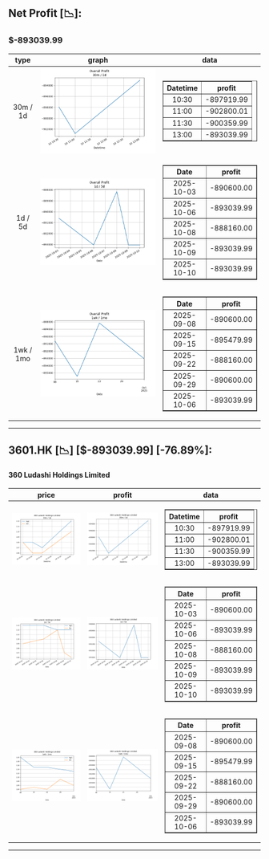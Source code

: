 ## Net Profit [📉]:
### $-893039.99
|type|graph|data|
|:---:|:---:|:---:|
|30m / 1d|![net_profit](image/overall_30m-1d.png)|<table border="1" class="dataframe"> <thead> <tr style="text-align: center;"> <th>Datetime</th> <th>profit</th> </tr> </thead> <tbody> <tr> <td>10:30</td> <td>-897919.99</td> </tr> <tr> <td>11:00</td> <td>-902800.01</td> </tr> <tr> <td>11:30</td> <td>-900359.99</td> </tr> <tr> <td>13:00</td> <td>-893039.99</td> </tr> </tbody></table>|
|1d / 5d|![net_profit](image/overall_1d-5d.png)|<table border="1" class="dataframe"> <thead> <tr style="text-align: center;"> <th>Date</th> <th>profit</th> </tr> </thead> <tbody> <tr> <td>2025-10-03</td> <td>-890600.00</td> </tr> <tr> <td>2025-10-06</td> <td>-893039.99</td> </tr> <tr> <td>2025-10-08</td> <td>-888160.00</td> </tr> <tr> <td>2025-10-09</td> <td>-893039.99</td> </tr> <tr> <td>2025-10-10</td> <td>-893039.99</td> </tr> </tbody></table>|
|1wk / 1mo|![net_profit](image/overall_1wk-1mo.png)|<table border="1" class="dataframe"> <thead> <tr style="text-align: center;"> <th>Date</th> <th>profit</th> </tr> </thead> <tbody> <tr> <td>2025-09-08</td> <td>-890600.00</td> </tr> <tr> <td>2025-09-15</td> <td>-895479.99</td> </tr> <tr> <td>2025-09-22</td> <td>-888160.00</td> </tr> <tr> <td>2025-09-29</td> <td>-890600.00</td> </tr> <tr> <td>2025-10-06</td> <td>-893039.99</td> </tr> </tbody></table>|
---
## 3601.HK [📉] [$-893039.99] [-76.89%]:
#### 360 Ludashi Holdings Limited
|price|profit|data|
|:---:|:---:|:---:|
|![price](image/3601.HK_30m-1d_price.png)|![profit](image/3601.HK_30m-1d_profit.png)|<table border="1" class="dataframe"> <thead> <tr style="text-align: center;"> <th>Datetime</th> <th>profit</th> </tr> </thead> <tbody> <tr> <td>10:30</td> <td>-897919.99</td> </tr> <tr> <td>11:00</td> <td>-902800.01</td> </tr> <tr> <td>11:30</td> <td>-900359.99</td> </tr> <tr> <td>13:00</td> <td>-893039.99</td> </tr> </tbody></table>|
|![price](image/3601.HK_1d-5d_price.png)|![profit](image/3601.HK_1d-5d_profit.png)|<table border="1" class="dataframe"> <thead> <tr style="text-align: center;"> <th>Date</th> <th>profit</th> </tr> </thead> <tbody> <tr> <td>2025-10-03</td> <td>-890600.00</td> </tr> <tr> <td>2025-10-06</td> <td>-893039.99</td> </tr> <tr> <td>2025-10-08</td> <td>-888160.00</td> </tr> <tr> <td>2025-10-09</td> <td>-893039.99</td> </tr> <tr> <td>2025-10-10</td> <td>-893039.99</td> </tr> </tbody></table>|
|![price](image/3601.HK_1wk-1mo_price.png)|![profit](image/3601.HK_1wk-1mo_profit.png)|<table border="1" class="dataframe"> <thead> <tr style="text-align: center;"> <th>Date</th> <th>profit</th> </tr> </thead> <tbody> <tr> <td>2025-09-08</td> <td>-890600.00</td> </tr> <tr> <td>2025-09-15</td> <td>-895479.99</td> </tr> <tr> <td>2025-09-22</td> <td>-888160.00</td> </tr> <tr> <td>2025-09-29</td> <td>-890600.00</td> </tr> <tr> <td>2025-10-06</td> <td>-893039.99</td> </tr> </tbody></table>|
---
